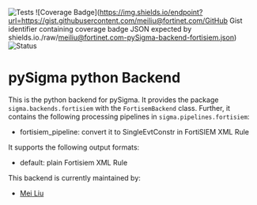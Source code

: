 ![Tests](https://github.com/meiliu@fortinet.com/pySigma-backend-fortisiem/actions/workflows/test.yml/badge.svg)
![Coverage Badge](https://img.shields.io/endpoint?url=https://gist.githubusercontent.com/meiliu@fortinet.com/GitHub Gist identifier containing coverage badge JSON expected by shields.io./raw/meiliu@fortinet.com-pySigma-backend-fortisiem.json)
![Status](https://img.shields.io/badge/Status-pre--release-orange)

# pySigma python Backend

This is the python backend for pySigma. It provides the package `sigma.backends.fortisiem` with the `FortisemBackend` class.
Further, it contains the following processing pipelines in `sigma.pipelines.fortisiem`:

* fortisiem_pipeline: convert it to SingleEvtConstr in FortiSIEM XML Rule 

It supports the following output formats:

* default: plain Fortisiem XML Rule

This backend is currently maintained by:

* [Mei Liu](https://github.com/meiliu@fortinet.com/)
